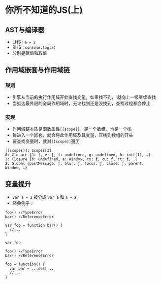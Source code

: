 # 你所不知道的JS(上)
## AST与编译器
* LHS : `a = 2`
* RHS : `console.log(a)`
* 分别是赋值和取值
## 作用域嵌套与作用域链
### 规则
* 引擎从当前的执行作用域开始查找变量，如果找不到， 就向上一级继续查找
* 当抵达最外层的全局作用域时，无论找到还是没找到，查找过程都会停止
### 实现
* 作用域链本质是函数属性`[[scope]]`，是一个数组，也是一个栈
* 每进入一个嵌套，就会将此作用域及其变量，压栈到数组的开头
* 要查找变量时，就对`[[scope]]`遍历
```
[[Scopes]]: Scopes[3]
0: Closure {J: ƒ, e: ƒ, f: undefined, g: undefined, h: init(1), …}
1: Closure {b: undefined, a: Window, cy: ƒ, cu: ƒ, ct: ƒ, …}
2: Global {postMessage: ƒ, blur: ƒ, focus: ƒ, close: ƒ, parent: Window, …}
```
## 变量提升
* `var a = 2` 被分成 `var a` 和 `a = 2`
* 经典例子：
```
foo() //TypeError
bar() //ReferenceError

var foo = function bar() {
  //...
}
```
```
var foo

foo() //TypeError
bar() //ReferenceError

foo = function() {
  var bar = ...self...
  //...
}
```
